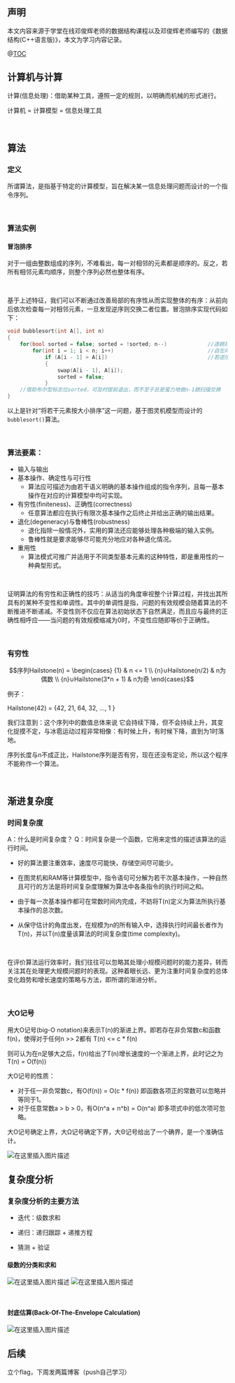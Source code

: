 ## 声明

本文内容来源于学堂在线邓俊辉老师的数据结构课程以及邓俊辉老师编写的《数据结构(C++语言版)》，本文为学习内容记录。
&nbsp;

@[TOC](目录)

## 计算机与计算

计算(信息处理)：借助某种工具，遵照一定的规则，以明确而机械的形式进行。

计算机 = 计算模型 = 信息处理工具

&nbsp;

## 算法

### 定义

所谓算法，是指基于特定的计算模型，旨在解决某一信息处理问题而设计的一个指令序列。

&nbsp;

### 算法实例

#### 冒泡排序

对于一组由整数组成的序列，不难看出，每一对相邻的元素都是顺序的。反之，若所有相邻元素均顺序，则整个序列必然也整体有序。

&nbsp;

基于上述特征，我们可以不断通过改善局部的有序性从而实现整体的有序：从前向后依次检查每一对相邻元素，一旦发现逆序则交换二者位置。冒泡排序实现代码如下：

```cpp
void bubblesort(int A[], int n)
{
	for(bool sorted = false; sorted = !sorted; n--)				//逐趟扫描交换，直至完全有序
		for(int i = 1; i < n; i++)								//自左向右，逐对检查A[0,n)内各相邻元素
			if (A[i - 1] > A[i])								//若逆序，则令其呼唤，同时由于无法确保是否整体有序，故清楚有序标志
			{
				swap(A[i - 1], A[i]);
				sorted = false;
			}
    //借助布尔型标志位sorted，可及时提前退出，而不至于总是蛮力地做n-1趟扫描交换
}
```

以上是针对“将若干元素按大小排序”这一问题，基于图灵机模型而设计的`bubblesort()`算法。

&nbsp;

### 算法要素：

- 输入与输出
- 基本操作、确定性与可行性
  - 算法应可描述为由若干语义明确的基本操作组成的指令序列，且每一基本操作在对应的计算模型中均可实现。
- 有穷性(finiteness)、正确性(correctness)
  - 任意算法都应在执行有限次基本操作之后终止并给出正确的输出结果。
- 退化(degeneracy)与鲁棒性(robustness)
  - 退化指除一般情况外，实用的算法还应能够处理各种极端的输入实例。
  - 鲁棒性就是要求能够尽可能充分地应对各种退化情况。
- 重用性
  - 算法模式可推广并适用于不同类型基本元素的这种特性，即是重用性的一种典型形式。

&nbsp;

证明算法的有穷性和正确性的技巧：从适当的角度审视整个计算过程，并找出其所具有的某种不变性和单调性。其中的单调性是指，问题的有效规模会随着算法的不断推进不断递减。不变性则不仅应在算法初始状态下自然满足，而且应与最终的正确性相呼应——当问题的有效规模缩减为0时，不变性应随即等价于正确性。

&nbsp;

### 有穷性

$$序列Hailstone(n) = \begin{cases} {1} & n <= 1 \\ {n}∪Hailstone(n/2) & n为偶数 \\  {n}∪Hailstone(3*n + 1) & n为奇 \end{cases}$$



例子：

Hailstone(42) = {42, 21, 64, 32, ..., 1  }

我们注意到：这个序列中的数值总体来说 它会持续下降，但不会持续上升，其变化捉摸不定，与冰雹运动过程非常相像：有时候上升，有时候下降，直到为1时落地。

序列长度与n不成正比，Hailstone序列是否有穷，现在还没有定论，所以这个程序不能称作一个算法。

&nbsp;

## 渐进复杂度

### 时间复杂度
A：什么是时间复杂度？
Q：时间复杂是一个函数，它用来定性的描述该算法的运行时间。
- 好的算法要注重效率，速度尽可能快，存储空间尽可能少。

- 在图灵机和RAM等计算模型中，指令语句可分解为若干次基本操作，一种自然且可行的方法是将时间复杂度理解为算法中各条指令的执行时间之和。
- 由于每一次基本操作都可在常数时间内完成，不妨将T(n)定义为算法所执行基本操作的总次数。

- 从保守估计的角度出发，在规模为n的所有输入中，选择执行时间最长者作为T(n)，并以T(n)度量该算法的时间复杂度(time complexity)。

&nbsp;

在评价算法运行效率时，我们往往可以忽略其处理小规模问题时的能力差异，转而关注其在处理更大规模问题时的表现。这种着眼长远、更为注重时间复杂度的总体变化趋势和增长速度的策略与方法，即所谓的渐进分析。

&nbsp;

### 大O记号

用大O记号(big-O notation)来表示T(n)的渐进上界。即若存在非负常数c和函数f(n)，使得对于任何n >> 2都有 T(n) <= c * f(n)

则可认为在n足够大之后，f(n)给出了T(n)增长速度的一个渐进上界，此时记之为T(n) = O(f(n))

大O记号的性质：

- 对于任一非负常数c，有O(f(n)) = O(c * f(n))     即函数各项正的常数可以忽略并等同于1。
- 对于任意常数a > b > 0，有O(n^a + n^b) = O(n^a)  即多项式中的低次项可忽略。



大O记号确定上界，大Ω记号确定下界，大Θ记号给出了一个确界，是一个准确估计。

![在这里插入图片描述](https://img-blog.csdnimg.cn/d4cc65d56cf34d2ba8c43d1361689545.png?x-oss-process=image/watermark,type_ZmFuZ3poZW5naGVpdGk,shadow_10,text_aHR0cHM6Ly9ibG9nLmNzZG4ubmV0L3doaGNz,size_16,color_FFFFFF,t_70#pic_center)



## 复杂度分析

### 复杂度分析的主要方法

- 迭代：级数求和

- 递归：递归跟踪 + 递推方程

- 猜测 + 验证



#### 级数的分类和求和
![在这里插入图片描述](https://img-blog.csdnimg.cn/b75d1327c4ae40ab865078a55fe98249.png?x-oss-process=image/watermark,type_ZmFuZ3poZW5naGVpdGk,shadow_10,text_aHR0cHM6Ly9ibG9nLmNzZG4ubmV0L3doaGNz,size_16,color_FFFFFF,t_70#pic_center)
![在这里插入图片描述](https://img-blog.csdnimg.cn/135d32ebd8794bf9a4977d02f4f5000e.png?x-oss-process=image/watermark,type_ZmFuZ3poZW5naGVpdGk,shadow_10,text_aHR0cHM6Ly9ibG9nLmNzZG4ubmV0L3doaGNz,size_16,color_FFFFFF,t_70#pic_center)

&nbsp;

#### 封底估算(Back-Of-The-Envelope Calculation)

![在这里插入图片描述](https://img-blog.csdnimg.cn/268a8a6c3efb47f39c404d1697dd40fe.png?x-oss-process=image/watermark,type_ZmFuZ3poZW5naGVpdGk,shadow_10,text_aHR0cHM6Ly9ibG9nLmNzZG4ubmV0L3doaGNz,size_16,color_FFFFFF,t_70#pic_center)

## 后续
立个flag，下周发两篇博客（push自己学习）
